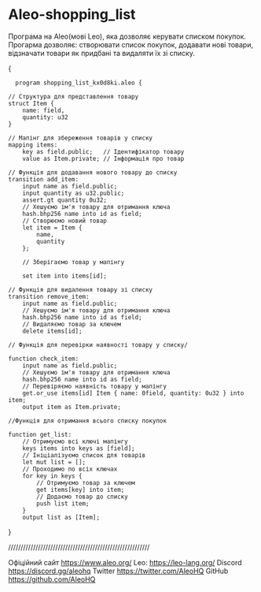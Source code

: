 # Aleo-shopping_list
Програма на Aleo(мові Leo), яка дозволяє керувати списком покупок.
Прогарма дозволяє: створювати список покупок, додавати нові товари, відзначати товари як придбані та видаляти їх зі списку. 

 {

      program shopping_list_kx0d8ki.aleo {

    // Структура для представлення товару
    struct Item {
        name: field,
        quantity: u32
    }

    // Мапінг для збереження товарів у списку
    mapping items:
        key as field.public;   // Ідентифікатор товару
        value as Item.private; // Інформація про товар

    // Функція для додавання нового товару до списку
    transition add_item:
        input name as field.public;
        input quantity as u32.public;
        assert.gt quantity 0u32;
        // Хешуємо ім'я товару для отримання ключа
        hash.bhp256 name into id as field;
        // Створюємо новий товар
        let item = Item {
            name,
            quantity
        };
        
        // Зберігаємо товар у мапінгу
        
        set item into items[id];

    // Функція для видалення товару зі списку
    transition remove_item:
        input name as field.public;
        // Хешуємо ім'я товару для отримання ключа
        hash.bhp256 name into id as field;
        // Видаляємо товар за ключем
        delete items[id];

    // Функція для перевірки наявності товару у списку/
    
    function check_item:
        input name as field.public;
        // Хешуємо ім'я товару для отримання ключа
        hash.bhp256 name into id as field;
        // Перевіряємо наявність товару у мапінгу
        get.or_use items[id] Item { name: 0field, quantity: 0u32 } into item;
        output item as Item.private;

    //Функція для отримання всього списку покупок
    
    function get_list:
        // Отримуємо всі ключі мапінгу
        keys items into keys as [field];
        // Ініціалізуємо список для товарів
        let mut list = [];
        // Проходимо по всіх ключах
        for key in keys {
            // Отримуємо товар за ключем
            get items[key] into item;
            // Додаємо товар до списку
            push list item;
        }
        output list as [Item];

}

 



/////////////////////////////////////////////////////////

Офіційний сайт https://www.aleo.org/
Leo: https://leo-lang.org/
Discord https://discord.gg/aleohq
Twitter https://twitter.com/AleoHQ
GitHub https://github.com/AleoHQ
